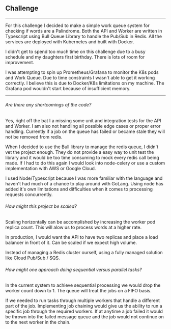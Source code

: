 ## Challenge
---
For this challenge I decided to make a simple work queue system for checking if words are a Palindrome. Both the API and Worker are written in Typescript using Bull Queue Library to handle the Pub/Sub in Redis. All the services are deployed with Kubernetes and built with Docker.

I didn't get to spend too much time on this challenge due to a busy schedule and my daughters first birthday. There is lots of room for improvement.

I was attempting to spin up Prometheus/Grafana to monitor the K8s pods and Work Queue. Due to time constraints I wasn't able to get it working correctly. I believe this is due to Docker/K8s limitations on my machine. The Grafana pod wouldn't start because of insufficient memory.

---

###### Are there any shortcomings of the code?

Yes, right off the bat I a missing some unit and integration tests for the API and Worker. I am also not handling all possible edge cases or proper error handling. Currently if a job on the queue has failed or became stale they will not be removed from redis.

When I decided to use the Bull library to manage the redis queue, I didn't vet the project enough. They do not provide a easy way to unit test the library and it would be too time consuming to mock every redis call being made. If I had to do this again I would look into node-celery or use a custom implementation with AWS or Google Cloud. 

I used Node/Typescript because I was more familiar with the language and haven't had much of a chance to play around with GoLang. Using node has added it's own limitations and difficulties when it comes to processing requests concurrently. 
    
###### How might this project be scaled?

Scaling horizontally can be accomplished by increasing the worker pod replica count. This will alow us to process words at a higher rate. 

In production, I would want the API to have two replicas and place a load balancer in front of it. Can be scaled if we expect high volume.

Instead of managing a Redis cluster ourself, using a fully managed solution like Cloud Pub/Sub / SQS.

###### How might one approach doing sequential versus parallel tasks?

In the current system to achieve sequential processing we would drop the worker count down to 1. The queue will treat the jobs on a FIFO basis.  

If we needed to run tasks through multiple workers that handle a different part of the job. Implementing job chaining would give us the ability to run a specific job through the required workers. If at anytime a job failed it would be thrown into the failed message queue and the job would not continue on to the next worker in the chain.
